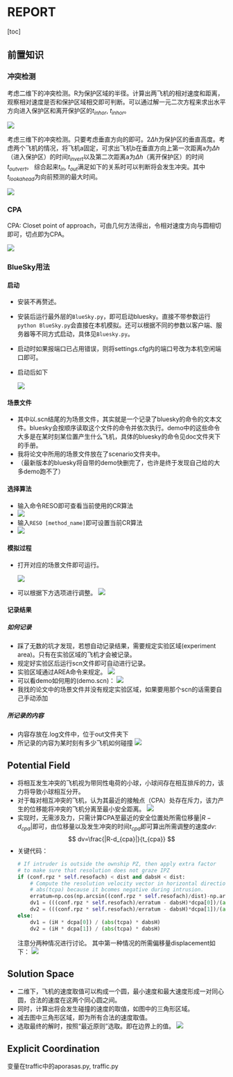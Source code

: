 # REPORT
[toc]

## 前置知识

### 冲突检测

考虑二维下的冲突检测。R为保护区域的半径。计算出两飞机的相对速度和距离，观察相对速度是否和保护区域相交即可判断。可以通过解一元二次方程来求出水平方向进入保护区和离开保护区的$t_{inhor}$, $t_{inhor}$。

![](img/前置知识1.png)

考虑三维下的冲突检测。只要考虑垂直方向的即可。$2\Delta h$为保护区的垂直高度。考虑两个飞机的情况，将飞机a固定，可求出飞机b在垂直方向上第一次距离a为$\Delta h$（进入保护区）的时间$t_{invert}$以及第二次距离a为$\Delta h$（离开保护区）的时间$t_{outvert}$。
综合起来$t_{in}$, $t_{out}$满足如下的关系时可以判断将会发生冲突。其中$t_{lookahead}$为向前预测的最大时间。

![](img/前置知识2.png)

### CPA

CPA: Closet point of approach，可由几何方法得出，令相对速度方向与圆相切即可，切点即为CPA。

![](img/前置知识3.png)

### BlueSky用法

#### 启动

- 安装不再赘述。
- 安装后运行最外层的`BlueSky.py`，即可启动bluesky。直接不带参数运行`python BlueSky.py`会直接在本机模拟。还可以根据不同的参数以客户端、服务器等不同方式启动，具体见`Bluesky.py`。
- 启动时如果报端口已占用错误，则将settings.cfg内的端口号改为本机空闲端口即可。
- 启动后如下

    ![](img/bluesky_setup.png)

#### 场景文件

- 其中以.scn结尾的为场景文件，其实就是一个记录了bluesky的命令的文本文件。bluesky会按顺序读取这个文件的命令并依次执行。demo中的这些命令大多是在某时刻某位置产生什么飞机，具体的bluesky的命令见doc文件夹下的手册。
- 我将论文中所用的场景文件放在了scenario文件夹中。
- （最新版本的bluesky将自带的demo快删完了，也许是终于发现自己给的大多demo跑不了）

#### 选择算法

- 输入命令RESO即可查看当前使用的CR算法
- ![](img/bluesky_reso.png)
- 输入`RESO [method_name]`即可设置当前CR算法
- ![](img/bluesky_cr.png)
  
#### 模拟过程

- 打开对应的场景文件即可运行。

    ![](img/bluesky_open.png)

- 可以根据下方选项进行调整。
    ![](img/bluesky_run.png)


#### 记录结果

##### 如何记录

- 踩了无数的坑才发现，若想自动记录结果，需要规定实验区域(experiment area)。只有在实验区域的飞机才会被记录。
- 规定好实验区后运行scn文件即可自动进行记录。
- 实验区域通过AREA命令来规定。
    ![](img/bluesky_area.png)
- 可以看demo如何用的(demo.scn)：
    ![](img/bluesky_demo.png)
- 我找的论文中的场景文件并没有规定实验区域，如果要用那个scn的话需要自己手动添加

##### 所记录的内容

- 内容存放在.log文件中，位于out文件夹下
- 所记录的内容为某时刻有多少飞机如何碰撞
  ![](img/bluesky_log.png)

## Potential Field

- 将相互发生冲突的飞机视为带同性电荷的小球，小球间存在相互排斥的力，该力将导致小球相互分开。
- 对于每对相互冲突的飞机，认为其最近的接触点（CPA）处存在斥力，该力产生的位移能将冲突的飞机分离至最小安全距离。
![](img/MVP1.png)
- 实现时，无需涉及力，只需计算CPA至最近的安全位置处所需位移量$|R-d_{cpa}|$即可，由位移量以及发生冲突的时间$t_{cpa}$即可算出所需调整的速度$dv$:
$$
dv=\frac{|R-d_{cpa}|}{t_{cpa}}
$$
- 关键代码：
    ```python
    # If intruder is outside the ownship PZ, then apply extra factor
    # to make sure that resolution does not graze IPZ
    if (conf.rpz * self.resofach) < dist and dabsH < dist:
        # Compute the resolution velocity vector in horizontal direction.
        # abs(tcpa) because it bcomes negative during intrusion.
        erratum=np.cos(np.arcsin((conf.rpz * self.resofach)/dist)-np.arcsin(dabsH/dist))
        dv1 = (((conf.rpz * self.resofach)/erratum - dabsH)*dcpa[0])/(abs(tcpa)*dabsH)
        dv2 = (((conf.rpz * self.resofach)/erratum - dabsH)*dcpa[1])/(abs(tcpa)*dabsH)
    else:
        dv1 = (iH * dcpa[0]) / (abs(tcpa) * dabsH)
        dv2 = (iH * dcpa[1]) / (abs(tcpa) * dabsH)
    ```
    注意分两种情况进行讨论。
    其中第一种情况的所需偏移量displacement如下：
    ![](img/MVP2.png)


## Solution Space

- 二维下，飞机的速度取值可以构成一个圆，最小速度和最大速度形成一对同心圆，合法的速度在这两个同心圆之间。
- 同时，计算出将会发生碰撞的速度的取值，如图中的三角形区域。
- 减去图中三角形区域，即为所有合法的速度取值。
- 选取最终的解时，按照“最近原则”选取。即在边界上的值。
![](img/ssd1.png)

## Explicit Coordination


变量在traffic中的aporasas.py, traffic.py

